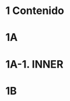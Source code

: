<!-- __NODE_START__  -->
<!-- __meta_start__
id: 01
description: 1111
date: 2020-12-23T16:38:58-06:00
__meta_end__ -->

<!-- __content_start__ -->
# 1 Contenido
<!-- __content_end__ -->


<!-- __children_start__ -->


<!-- __NODE_START__  -->
<!-- __meta_start__
id: 01a
description: "1a"
__meta_end__ -->
<!-- __content_start__ -->
# 1A
<!-- __content_end__ -->


<!-- __children_start__ -->
<!-- __NODE_START__  -->
<!-- __meta_start__
id: 01a
description: "1a"
__meta_end__ -->
<!-- __content_start__ -->
# 1A-1. INNER
<!-- __content_end__ -->
<!-- __NODE_END__  -->

<!-- __children_end__ -->
<!-- __NODE_END__  -->


<!-- __NODE_START__  -->
<!-- __meta_start__
id: 01B
description: "1B"
__meta_end__ -->
<!-- __content_start__ -->
# 1B
<!-- __content_end__ -->
<!-- __NODE_END__  -->


<!-- __children_end__ -->

<!-- __NODE_END__  -->
